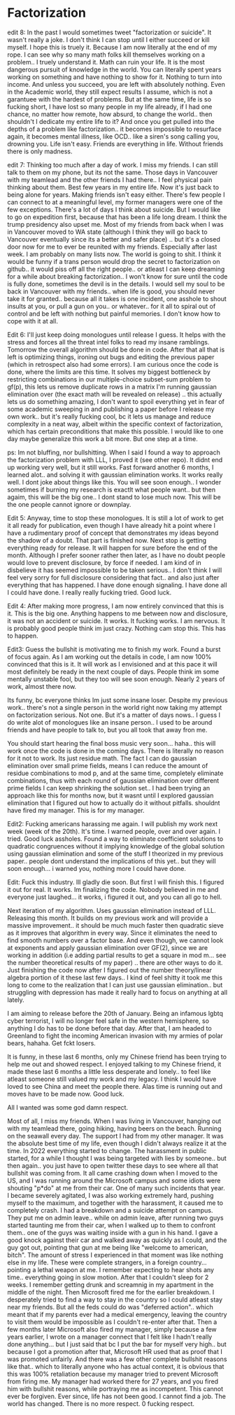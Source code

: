 # Factorization

edit 8: In the past I would sometimes tweet  "factorization or suicide". It wasn't really a joke. I don't think I can stop until I either succeed or kill myself. I hope this is truely it. Because I am now literally at the end of my rope. I can see why so many math folks kill themselves working on a problem.. I truely understand it. Math can ruin your life. It is the most dangerous pursuit of knowledge in the world. You can literally spent years working on something and have nothing to show for it. Nothing to turn into income. And unless you succeed, you are left with absolutely nothing. Even in the Academic world, they still expect results I assume, which is not a garantuee with the hardest of problems. But at the same time, life is so fucking short, I have lost so many people in my life already, if I had one chance, no matter how remote, how absurd, to change the world.. then shouldn't I dedicate my entire life to it? And once you get pulled into the depths of a problem like factorization.. it becomes impossible to resurface again, it becomes mental illness, like OCD.. like a siren's song calling you, drowning you. Life isn't easy. Friends are everything in life. Without friends there is only madness.

edit 7: Thinking too much after a day of work. I miss my friends. I can still talk to them on my phone, but its not the same. Those days in Vancouver with my teamlead and the other friends I had there.. I feel physical pain thinking about them. Best few years in my entire life. Now it's just back to being alone for years. Making friends isn't easy either. There's few people I can connect to at a meaningful level, my former managers were one of the few exceptions. There's a lot of days I think about suicide. But I would like to go on expedition first, because that has been a life long dream. I think the trump presidency also upset me. Most of my friends from back when I was in Vancouver moved to WA state (although I think they will go back to Vancouver eventually since its a better and safer place) .. but it's a closed door now for me to ever be reunited with my friends. Especially after last week. I am probably on many lists now. The world is going to shit. I think it would be funny if a trans person would drop the secret to factorization on github.. it would piss off all the right people.. or atleast I can keep dreaming for a while about breaking factorization.. I won't know for sure until the code is fully done, sometimes the devil is in the details. I would sell my soul to be back in Vancouver with my friends.. when life is good, you should never take it for granted.. because all it takes is one incident, one asshole to shout insults at you, or pull a gun on you.. or whatever.. for it all to spiral out of control and be left with nothing but painful memories. I don't know how to cope with it at all. 

Edit 6: I'll just keep doing monologues until release I guess. It helps with the stress and forces all the threat intel folks to read my insane ramblings. Tomorrow the overall algorithm should be done in code. After that all that is left is optimizing things, ironing out bugs and editing the previous paper (which in retrospect also had some errors). I am curious once the code is done, where the limits are this time. It solves my biggest bottleneck by restricting combinations in our multiple-choice subset-sum problem to gf(p), this lets us remove duplicate rows in a matrix I'm running gaussian elimination over (the exact math will be revealed on release) .. this actually lets us do something amazing, I don't want to spoil everything yet in fear of some academic sweeping in and publishing a paper before I release my own work.. but it's really fucking cool, bc it lets us manage and reduce complexity in a neat way, albeit within the specific context of factorization, which has certain preconditions that make this possible. I would like to one day maybe generalize this work a bit more. But one step at a time.

ps: Im not bluffing, nor bullshitting. When I said I found a way to approach the factorization problem with LLL, I proved it (see other repo). It didnt end up working very well, but it still works. Fast forward another 6 months, I learned alot.. and solving it with gaussian elimination works. It works really well. I dont joke about things like this. You will see soon enough.. I wonder sometimes if burning my research is exactlt what people want.. but then agaim, this will be the big one.. I dont stand to lose much now. This will be the one people cannot ignore or downplay.

Edit 5: Anyway, time to stop these monologues. It is still a lot of work to get it all ready for publication, even though I have already hit a point where I have a rudimentary proof of concept that demonstrates my ideas beyond the shadow of a doubt. That part is finished now. Next stop is getting everything ready for release. It will happen for sure before the end of the month. Although I prefer sooner rather then later, as I have no doubt people would love to prevent disclosure, by force if needed. I am kind of in disbelieve it has seemed impossible to be taken serious.. I don't think I will feel very sorry for full disclosure considering that fact.. and also just after everything that has happened. I have done enough signaling. I have done all I could have done. I really really fucking tried. Good luck.

Edit 4: After making more progress, I am now entirely convinced that this is it. This is the big one. Anything happens to me between now and disclosure, it was not an accident or suicide. It works. It fucking works. I am nervous. It is probably good people think im just crazy. Nothing cam stop this. This has to happen.

Edit3: Guess the bullshit is motivating me to finish my work. Found a burst of focus again. As I am working out the details in code, I am now 100% convinced that this is it. It will work as I envisioned and at this pace it will most definitely be ready in the next couple of days. People think im some mentally unstable fool, but they too will see soon enough. Nearly 2 years of work, almost there now.

Its funny, bc everyone thinks Im just some insane loser. Despite my previous work.. there's not a single person in the world right now taking my attempt on factorization serious. Not one. But it's a matter of days nows.. I guess I do write alot of monologues like an insane person.. I used to be around friends and have people to talk to, but you all took that away fron me.

You should start hearing the final boss music very soon... haha.. this will work once the code is done in the coming days. There is literally no reason for it not to work. Its just residue math. The fact I can do gaussian elimination over small prime fields, means I can reduce the amount of residue combinations to mod p, and at the same time, completely eliminate combinations, thus with each round of gaussian elimination over different prime fields I can keep shrinking the solution set.. I had been trying an approach like this for months now, but it wasnt until I explored gaussian elimination that I figured out how to actually do it without pitfalls. shouldnt have fired my manager. This is for my manager.

Edit2: Fucking americans harassing me again. I will publish my work next week (week of the 20th). It's time. I warned people, over and over again. I tried. Good luck assholes. Found a way to eliminate coefficient solutions to quadratic congruences without it implying knowledge of the global solution using gaussian elimination and some of the stuff I theorized in my previous paper.. people dont understand the implications of this yet.. but they will soon enough... i warned you, nothing more I could have done.

Edit: Fuck this industry. Ill gladly die soon. But first I will finish this. I figured it out for real. It works. Im finalizing the code. Nobody believed in me and everyone just laughed... it works, i figured it out, and you can all go to hell.


Next iteration of my algorithm. Uses gaussian elimination instead of LLL. Releasing this month.
It builds on my previous work and will provide a massive improvement.. it should be much much faster then quadratic sieve as it improves that algorithm in every way.
Since it eliminates the need to find smooth numbers over a factor base. And even though, we cannot look at exponents and apply gaussian elimination over GF(2), since we are working in addition (i.e adding partial results to get a square in mod m... see the number theoretical results of my paper) .. there are other ways to do it. 
Just finishing the code now after I figured out the number theory/linear algebra portion of it these last few days..
I kind of feel shitty it took me this long to come to the realization that I can just use gaussian elimination.. but struggling with depression has made it really hard to focus on anything at all lately.

I am aiming to release before the 20th of January. Being an infamous lgbtq cyber terrorist, I will no longer feel safe in the western hemisphere, so anything I do has to be done before that day.
After that, I am headed to Greenland to fight the incoming American invasion with my armies of polar bears, hahaha. Get fckt losers.

It is funny, in these last 6 months, only my Chinese friend has been trying to help me out and showed respect. I enjoyed talking to my Chinese friend, it made these last 6 months a little less desperate and lonely.. to feel like atleast someone still valued my work and my legacy. I think I would have loved to see China and meet the people there. Alas time is running out and moves have to be made now. Good luck.

All I wanted was some god damn respect.

Most of all, I miss my friends. When I was living in Vancouver, hanging out with my teamlead there, going hiking, having beers on the beach. Running on the seawall every day. The support I had from my other manager. It was the absolute best time of my life, even though I didn't always realize it at the time. In 2022 everything started to change. The harassment in public started, for a while I thought I was being targeted with lies by someone.. but then again.. you just have to open twitter these days to see where all that bullshit was coming from. It all came crashing down when I moved to the US, and I was running around the Microsoft campus and some idiots were shouting "p*do" at me from their car. One of many such incidents that year. I became severely agitated, I was also working extremely hard, pushing myself to the maximum, and together with the harassment, it caused me to completely crash. I had a breakdown and a suicide attempt on campus. They put me on admin leave.. while on admin leave, after running two guys started taunting me from their car, when I walked up to them to confront them.. one of the guys was waiting inside with a gun in his hand. I gave a good knock against their car and walked away as quickly as I could, and the guy got out, pointing that gun at me being like "welcome to american, bitch". The amount of stress I experienced in that moment was like nothing else in my life. These were complete strangers, in a foreign country... pointing a lethal weapon at me. I remember expecting to hear shots any time.. everything going in slow motion. After that I couldn't sleep for 2 weeks. I remember getting drunk and screamnig in my apartment in the middle of the night. Then Microsoft fired me for the earlier breakdown. I desperately tried to find a way to stay in the country so I could atleast stay near my friends. But all the feds could do was "deferred action".. which meant that if my parents ever had a medical emergency, leaving the country to visit them would be impossible as I couldn't re-enter after that. Then a few months later Microsoft also fired my manager, simply because a few years earlier, I wrote on a manager connect that I felt like I hadn't really done anything... but I just said that bc I put the bar for myself very high.. but because I got a promotion after that, Microsoft HR used that as proof that I was promoted unfairly. And there was a few other complete bullshit reasons like that.. which to literally anyone who has actual context, it is obvious that this was 100% retaliation because my manager tried to prevent Microsoft from firing me. My manager had worked there for 27 years, and you fired him with bullshit reasons, while portraying me as incompetent. This cannot ever be forgiven. Ever since, life has not been good. I cannot find a job. The world has changed. There is no more respect. 0 fucking respect.
